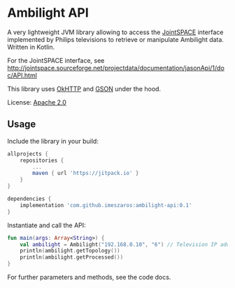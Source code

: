 Ambilight API
=

A very lightweight JVM library allowing to access the [JointSPACE](http://jointspace.sourceforge.net/) interface implemented by Philips televisions to
retrieve or manipulate Ambilight data. Written in Kotlin.

For the JointSPACE interface, see http://jointspace.sourceforge.net/projectdata/documentation/jasonApi/1/doc/API.html

This library uses [OkHTTP](http://square.github.io/okhttp/) and [GSON](https://github.com/google/gson) under the hood.

License: [Apache 2.0](LICENSE)

Usage
-

Include the library in your build:
```gradle
allprojects {
    repositories {
        ...
        maven { url 'https://jitpack.io' }
    }
}

dependencies {
    implementation 'com.github.imeszaros:ambilight-api:0.1'
}
```

Instantiate and call the API:
```kotlin
fun main(args: Array<String>) {
    val ambilight = Ambilight("192.168.0.10", "6") // Television IP address and API version
    println(ambilight.getTopology())
    println(ambilight.getProcessed())
}
```

For further parameters and methods, see the code docs.